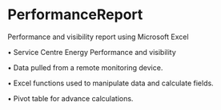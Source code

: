 # PerformanceReport
Performance and visibility report using Microsoft Excel

•	Service Centre Energy Performance and visibility

•	Data pulled from a remote monitoring device.

•	Excel functions used to manipulate data and calculate fields.

•	Pivot table for advance calculations.
